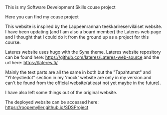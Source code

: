 This is my Software Development Skills couse project

Here you can find my couse project

This website is inspired by the Lappeenrannan teekkarireserviläiset website.
I have been updating (and I am also a board member) the Lateres web page and I thought that I could do it from the ground up as a project for this course.

Lateres website uses hugo with the Syna theme. Lateres website repository can be found here:
https://github.com/lateres/Lateres-web-source and the url here: https://lateres.fi/

Mainly the text parts are all the same in both but the "Tapahtumat" and "Yhteystiedot" section in my 'mock' website are only in my version and can't be found from the official website(atleast not yet maybe in the future).

I have also left some things out of the original website.

The deployed website can be accessed here: 
https://roopemyller.github.io/SDSProject 


